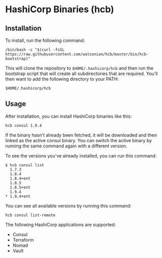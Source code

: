 # HashiCorp Binaries (hcb)

## Installation

To install, run the following command:

```
/bin/bash -c "$(curl -fsSL https://raw.githubusercontent.com/watsonian/hcb/master/bin/hcb-bootstrap)"
```

This will clone the repository to `$HOME/.hashicorp/hcb` and then run the bootstrap script that will
create all subdirectories that are required. You'll then want to add the following directory to your
PATH:

```
$HOME/.hashicorp/hcb
```

## Usage

After installation, you can install HashiCorp binaries like this:

```
hcb consul 1.9.4
```

If the binary hasn't already been fetched, it will be downloaded and then linked as the active consul
binary. You can switch the active binary by running the same command again with a different version.

To see the versions you've already installed, you can run this command:

```
$ hcb consul list
  1.7.3
  1.8.4
  1.8.4+ent
  1.8.5
  1.8.5+ent
  1.9.4
* 1.9.4+ent
```

You can see all available versions by running this command:

```
hcb consul list-remote
```

The following HashiCorp applications are supported:

* Consul
* Terraform
* Nomad
* Vault